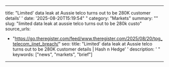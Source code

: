 ﻿---

title: "Limited' data leak at Aussie telco turns out to be 280K customer details''
date: '2025-08-20T15:19:54""
category: "Markets"
summary: ""
slug: "limited data leak at aussie telco turns out to be 280k custo"
source_urls:
  - "https://go.theregister.com/feed/www.theregister.com/2025/08/20/tpg_telecom_iinet_breach/"
seo:
  title: "Limited' data leak at Aussie telco turns out to be 280K customer details | Hash n Hedge''
  description: '"
  keywords: ["news", "markets", "brief"]

---

